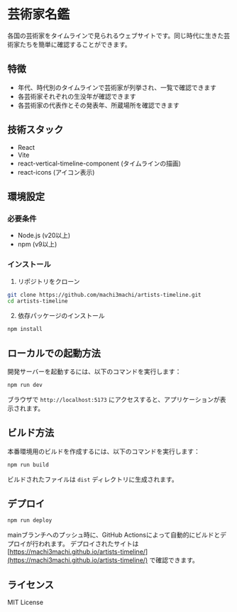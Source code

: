 # 芸術家名鑑

各国の芸術家をタイムラインで見られるウェブサイトです。同じ時代に生きた芸術家たちを簡単に確認することができます。

## 特徴

* 年代、時代別のタイムラインで芸術家が列挙され、一覧で確認できます
* 各芸術家それぞれの生没年が確認できます
* 各芸術家の代表作とその発表年、所蔵場所を確認できます

## 技術スタック

* React
* Vite
* react-vertical-timeline-component (タイムラインの描画)
* react-icons (アイコン表示)

## 環境設定

### 必要条件

* Node.js (v20以上)
* npm (v9以上)

### インストール

1. リポジトリをクローン
```bash
git clone https://github.com/machi3machi/artists-timeline.git
cd artists-timeline
```

2. 依存パッケージのインストール
```bash
npm install
```

## ローカルでの起動方法

開発サーバーを起動するには、以下のコマンドを実行します：

```bash
npm run dev
```

ブラウザで `http://localhost:5173` にアクセスすると、アプリケーションが表示されます。

## ビルド方法

本番環境用のビルドを作成するには、以下のコマンドを実行します：

```bash
npm run build
```

ビルドされたファイルは `dist` ディレクトリに生成されます。

## デプロイ

```bash
npm run deploy
```

mainブランチへのプッシュ時に、GitHub Actionsによって自動的にビルドとデプロイが行われます。
デプロイされたサイトは [https://machi3machi.github.io/artists-timeline/](https://machi3machi.github.io/artists-timeline/) で確認できます。

## ライセンス

MIT License

